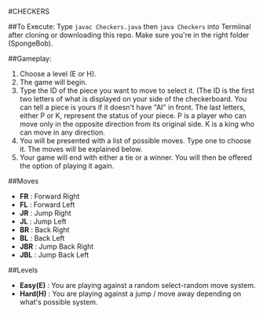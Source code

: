 #CHECKERS


##To Execute:
Type 
`javac Checkers.java` then
`java Checkers`
into Termiinal after cloning or downloading this repo. Make sure you're in the right folder (SpongeBob).


##Gameplay:

1. Choose a level (E or H).
2. The game will begin. 
3. Type the ID of the piece you want to move to select it. (The ID is the first two letters of what is displayed on your side of the checkerboard. You can tell a piece is yours if it doesn't have "AI" in front. The last letters, either P or K, represent the status of your piece. P is a player who can move only in the opposite direction from its original side. K is a king who can move in any direction.
4. You will be presented with a list of possible moves. Type one to choose it. The moves will be explained below.
5. Your game will end with either a tie or a winner. You will then be offered the option of playing it again.


##Moves

* **FR** : Forward Right
* **FL** : Forward Left
* **JR** : Jump Right
* **JL** : Jump Left
* **BR** : Back Right
* **BL** : Back Left
* **JBR** : Jump Back Right
* **JBL** : Jump Back Left


##Levels
* **Easy(E)** : You are playing against a random select-random move system.
* **Hard(H)** : You are playing against a jump / move away depending on what's possible system.
